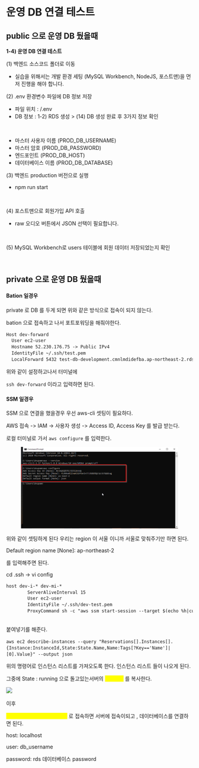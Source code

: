 # 운영 DB 연결 테스트



## public 으로 운영 DB 뒀을때&#x20;

**1-4) 운영 DB 연결 테스트**

(1) 백엔드 소스코드 폴더로 이동

* 실습을 위해서는 개발 환경 세팅 (MySQL Workbench, NodeJS, 포스트맨)을 먼저 진행을 해야 합니다.

&#x20;

(2) .env 환경변수 파일에 DB 정보 저장

* 파일 위치 : /.env
* DB 정보 : 1-2) RDS 생성 > (14) DB 생성 완료 후 3가지 정보 확인

<figure><img src="https://lh5.googleusercontent.com/Xw-ANf4gbbf-di07x10J6pskING8XqXoxVu9ambqKo8A9QXs0zJ8JAvrFwCOLxFM9pClOmlFfu5v__cSa6pU0HbPkQgt60UoBGxWSEIVk3OR6dkuEkxk_fBlxjhIa2CWHrW42y4An0uRU1IBM-q0dw46Sq31wE08LD9BL0a1uDWac-EdihcnBzaPmA" alt=""><figcaption></figcaption></figure>

* 마스터 사용자 이름 (PROD\_DB\_USERNAME)&#x20;
* 마스터 암호 (PROD\_DB\_PASSWORD)&#x20;
* 엔드포인트 (PROD\_DB\_HOST)
* 데이터베이스 이름  (PROD\_DB\_DATABASE)

&#x20;

(3) 백엔드 production 버전으로 실행

* npm run start&#x20;

<figure><img src="https://lh6.googleusercontent.com/_0H1SlQXQV_OpeDhXDLD4My9Crbbxi41k2sLcvmnD61wKLPD2ZgFdvhuzV764-vePlApDxIqnv3NCVbpzENHkgIUYgXYho6v84qYqWBOwryfO-T_6bgvbPu1URkUKr1zOvoo0Qk_D28ptWQgicFbvLPjUsS0k8EkMQwENUmgYsqgSfPYMRXWsIRcrg" alt=""><figcaption></figcaption></figure>

&#x20;

(4) 포스트맨으로 회원가입 API 호출

* raw 오디오 버튼에서 JSON 선택이 필요합니다.

<figure><img src="https://lh6.googleusercontent.com/CiHaSpqEiLrI5H5dZTzTbm6sYgvsXOl5UC3KN8EVNslzGk__Pu_rrRJz5VyNTWHwn9PHpPxOS7CW20RS5l_D3R-Wvyfyd2S_XlzeeTR39FmOdFLN5DZKXmSGJ6WbXG4VKEV2d54ROx4F6Eetoh85cXwQbtCz69ufIpQx_8piox2lXOcBlB_ejRZkCA" alt=""><figcaption></figcaption></figure>

&#x20;

(5) MySQL Workbench로 users 테이블에 회원 데이터 저장되었는지 확인

<figure><img src="https://lh5.googleusercontent.com/KVRQRv5mDJsW5avkWjFFC_GSzxnsnKAfdtkrFwO4jaM9wOfXphvtnz_CvqsLsNxB-hL9HGbSA2HVJw4_TdpwE1JzrqM5NzI2tnbkzhNgib6_SOpn1Dugd66Jr7vTymSrjz4tC5iUw_cRV8sQoszuEIABRuLuWOIJvZInRoBsCpL1cDLkALdEDdZi5g" alt=""><figcaption></figcaption></figure>



## private 으로 운영 DB 뒀을때



#### Bation 일경우

private 로 DB 를 두게 되면 위와 같은 방식으로 접속이 되지 않는다.

bation 으로 접속하고 나서 포트포워딩을 해줘야한다.

```markdown
Host dev-forward
  User ec2-user
  Hostname 52.230.176.75 -> Public IPv4
  IdentityFile ~/.ssh/test.pem
  LocalForward 5432 test-db-development.cmnlmdidefba.ap-northeast-2.rds.amazonaws.com:5432
```

위와 같이 설정하고나서 터미널에&#x20;

`ssh dev-forward` 이라고 입력하면 된다.

#### SSM 일경우

SSM 으로 연결을 했을경우 우선 aws-cli 셋팅이 필요하다.

AWS 접속 -> IAM -> 사용자 생성 -> Access ID, Access Key 를 발급 받는다.

로컬 터미널로 가서 `aws configure` 를 입력한다.

<figure><img src="../../../.gitbook/assets/image.png" alt=""><figcaption></figcaption></figure>

위와 같이 셋팅하게 된다 우리는 region 이 서울 이니까 서울로 맞춰주기만 하면 된다.

Default region name \[None]: ap-northeast-2

를 입력해주면 된다.&#x20;



cd .ssh -> vi config

```markdown
host dev-i-* dev-mi-*
        ServerAliveInterval 15
        User ec2-user
        IdentityFile ~/.ssh/dev-test.pem
        ProxyCommand sh -c "aws ssm start-session --target $(echo %h|cut -d - -f2-) --document-name AWS-StartSSHSession --parameters 'portNumber=%p'"
        
```

붙여넣기를 해준다.

`aws ec2 describe-instances --query "Reservations[].Instances[].{Instance:InstanceId,State:State.Name,Name:Tags[?Key=='Name']|[0].Value}" --output json`

위의 명령어로 인스턴스 리스트를 가져오도록 한다. 인스턴스 리스트 들이 나오게 된다.

그중에 State : running 으로 돌고있는서버의 <mark style="color:yellow;">`Instace`</mark> 를 복사한다.

![](<../../../.gitbook/assets/스크린샷 2023-12-23 오후 1.39.20.png>)



이후&#x20;

<mark style="color:yellow;">`ssh i-023d92facsdfewfoi`</mark> 로 접속하면 서버에 접속이되고 , 데이터베이스를 연결하면 된다.

host: localhost

user: db\_username

password: rds 데이터베이스 password
